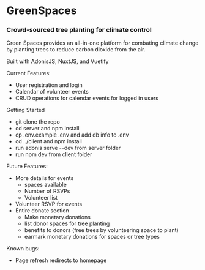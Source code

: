 # GreenSpaces

### Crowd-sourced tree planting for climate control

Green Spaces provides an all-in-one platform for combating climate change by planting trees to reduce carbon dioxide from the air.

Built with AdonisJS, NuxtJS, and Vuetify

Current Features:
* User registration and login
* Calendar of volunteer events
* CRUD operations for calendar events for logged in users


Getting Started
* git clone the repo
* cd server and npm install
* cp .env.example .env and add db info to .env
* cd ../client and npm install
* run adonis serve --dev from server folder
* run npm dev from client folder

Future Features:
* More details for events
    * spaces available
    * Number of RSVPs
    * Volunteer list
* Volunteer RSVP for events
* Entire donate section
    * Make monetary donations
    * list donor spaces for tree planting
    * benefits to donors (free trees by volunteering space to plant)
    * earmark monetary donations for spaces or tree types

Known bugs:
* Page refresh redirects to homepage